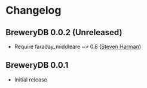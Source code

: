 # Changelog

## BreweryDB 0.0.2 (Unreleased)

  * Require faraday_middleare ~> 0.8 ([Steven Harman][stevenharman])

## BreweryDB 0.0.1

  * Initial release

[stevenharman]: http://github.com/stevenharman
